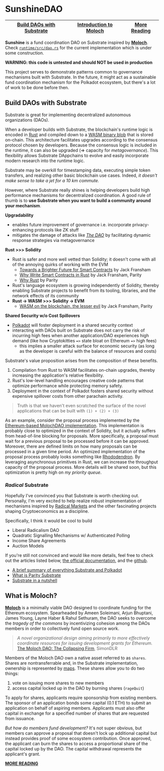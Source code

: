 # SunshineDAO

| [Build DAOs with Substrate](#y) | [Introduction to Moloch](#moloch) | [More Reading](./RESEARCH.md) 
| ------------- | ------------- | ------------- |

**Sunshine** is a fund coordination DAO on Substrate inspired by **[Moloch](https://github.com/MolochVentures/moloch)**.  Check [`runtime/src/dao.rs`](./runtime/src/dao.rs) for the current implementation which is under some construction.

**WARNING: this code is untested and should NOT be used in production**

This project serves to demonstrate patterns common to governance mechanisms built with Substrate. In the future, it might act as a sustainable fund coordination mechanism for the Polkadot ecosystem, but there's a lot of work to be done before then.

## Build DAOs with Substrate <a name = "y"></a>

Substrate is great for implementing decentralized autonomous organizations (DAOs).

When a developer builds with Substrate, the blockchain's runtime logic is encoded in [Rust](https://www.parity.io/why-rust/) and compiled down to a [WASM binary blob](https://medium.com/polkadot-network/wasm-on-the-blockchain-the-lesser-evil-da8d7c6ef6bd) that is stored on-chain. This architecture facilitates upgrades according to the consensus protocol chosen by developers. Because the consensus logic is included in the runtime, it can also be upgraded (=> capacity for *metagovernance*). This flexibility allows Substrate DAppchains to evolve and easily incorporate modern research into the runtime logic.

Substrate may be overkill for timestamping data, executing simple token transfers, and realizing other basic blockchain use cases. Indeed, *it doesn't make sense to take a jet for a 10 km commute.*

However, where Substrate really shines is helping developers build high performance mechanisms for decentralized coordination. A good rule of thumb is to **use Substrate when you want to build a community around your mechanism**.

**Upgradability**
* enables future improvement of governance i.e. incorporate privacy-enhancing protocols like ZK stuff
* mitigates the damage of attacks like [*The DAO*](https://medium.com/swlh/the-story-of-the-dao-its-history-and-consequences-71e6a8a551ee) by facilitating dynamic response strategies via metagovernance

**Rust >>> Solidity**
* Rust is safer and more well vetted than Solidity; it doesn't come with all of the annoying quirks of working with the EVM
    * [Towards a Brighter Future for Smart Contracts](http://troubles.md/posts/rust-smart-contracts/) by Jack Fransham
    * [Why Write Smart Contracts in Rust](http://troubles.md/posts/why-write-smart-contracts-in-rust/) by Jack Fransham, Parity
    * [Why Rust](https://www.parity.io/why-rust/) by Parity
* Rust's language ecosystem is growing independently of Solidity, thereby enabling Substrate projects to benefit from its tooling, libraries, and the network effects of its community
* **Rust -> WASM >>> Solidity -> EVM**
    * [WASM on the blockchain, the lesser evil](https://medium.com/polkadot-network/wasm-on-the-blockchain-the-lesser-evil-da8d7c6ef6bd) by Jack Fransham, Parity

**Shared Security w/o Cost Spillovers**
* [Polkadot](https://medium.com/polkadot-network/polkadot-the-foundation-of-a-new-internet-e8800ec81c7) will foster deployment in a shared security context
* interacting with DAOs built on Substrate does not carry the risk of incurring high fees when another application/DAO experiences high demand (like how Cryptokitties `=>` state bloat on Ethereum `=>` high fees)
    * this implies a smaller attack surface for economic security (as long as the developer is careful with the balance of resources and costs)

Substrate's value proposition arises from the composition of these benefits. 
1. Compilation from Rust to WASM facilitates on-chain upgrades, thereby increasing the application's relative flexibility. 
2. Rust's low-level handling encourages creative code patterns that optimize performance while protecting memory safety. 
3. Deployment in the context of Polkadot fosters shared security without expensive spillover costs from other parachain activity.

> Truth is that we haven't even scratched the surface of the novel applications that can be built with `(1) + (2) + (3)`

As an example, consider the proposal process implemented by the [Ethereum-based MolochDAO implementation](https://github.com/MolochVentures/moloch). This implementation is probably close to optimized in the context of Solidity, but it actually suffers from head-of-line blocking for proposals. More specifically, a proposal must wait for a previous proposal to be processed before it can be approved. Moreover, there are defined limits on how many proposals can be processed in a given time period. An optimized implementation of the proposal process probably looks something like [Rhododendron](https://github.com/paritytech/rhododendron). By leveraging asynchronous primitives in Rust, we can increase the throughput capacity of the proposal process. More details will be shared soon, but this optimization is pretty high on *my priority queue*.

### *Radical* Substrate

Hopefully I've convinced you that Substrate is worth checking out. Personally, I'm very excited to help realize robust implementation of mechanisms inspired by [Radical Markets](http://radicalmarkets.com/) and the other fascinating projects shaping Cryptoeconomics as a discipline.

Specifically, I think it would be cool to build
* Liberal Radicalism DAO
* Quadratic Signalling Mechanisms w/ Authenticated Polling
* Income Share Agreements
* Auction Models

If you're still not convinced and would like more details, feel free to check out the articles listed below, [the official documentation](https://docs.substrate.dev/), and the [github](https://github.com/paritytech/substrate/).
* [A brief summary of everything Substrate and Polkadot](https://www.parity.io/a-brief-summary-of-everything-substrate-polkadot/)
* [What is Parity Substrate](https://www.parity.io/what-is-substrate/)
* [Substrate in a nutshell](https://www.parity.io/substrate-in-a-nutshell/)

## What is Moloch? <a name = "moloch"></a>

**[Moloch](https://github.com/MolochVentures/moloch)** is a minimally viable DAO designed to coordinate funding for the Ethereum ecosystem. Spearheaded by Ameen Soleimani, Arjun Bhuptani, James Young, Layne Haber & Rahul Sethuram, the DAO seeks to overcome the *tragedy of the commons* by incentivizing cohesion among the DAOs members in order to collectively fund open source work.

> *A novel organizational design aiming primarily to more effectively coordinate resources for issuing development grants for Ethereum.* [The Moloch DAO: The Collapsing Firm](https://medium.com/@simondlr/the-moloch-dao-collapsing-the-firm-2a800b3aa2e7), SimonDLR

Members of the Moloch DAO own a native asset referred to as `shares`. Shares are nontransferrable and, in the Substrate implementation, ownership is represented by [maps](https://amarrsingh.github.io/SubstrateCookbook/storage/mapping.html). These shares allow you to do two things:
1. vote on issuing more shares to new members
2. access capital locked up in the DAO by burning shares (`rageQuit`)

To apply for shares, applicants require sponsorship from existing members. The sponsor of an application bonds some capital (0.1 ETH) to submit an application on behalf of aspiring members. Applicants must also offer capital in exchange for a specified number of shares that are requested from issuance.

*But how do members fund development?* It's not super obvious, but members can approve a proposal that doesn't lock up additional capital but instead provides proof of some ecosystem contribution. Once approved, the applicant can burn the shares to access a proportional share of the capital locked up by the DAO. The capital withdrawal represents the applicant's grant.

**[MORE READING](./RESEARCH.md)**
